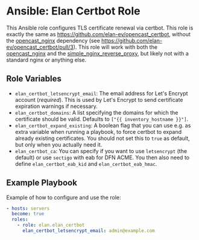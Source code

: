 Ansible: Elan Certbot Role
==============================

This Ansible role configures TLS certificate renewal via certbot.
This role is exactly the same as https://github.com/elan-ev/opencast_certbot,
without the [opencast_nginx](https://github.com/elan-ev/opencast_nginx) dependency (see https://github.com/elan-ev/opencast_certbot/pull/3).
This role will work with both the [opencast_nginx](https://github.com/elan-ev/opencast_nginx)
and the [simple_nginx_reverse_proxy](https://github.com/elan-ev/simple_nginx_reverse_proxy),
but likely not with a standard nginx or anything else.

Role Variables
--------------

- `elan_certbot_letsencrypt_email`: The email address for Let's Encrypt account (_required_). This is used by Let's Encrypt to send certificate expiration warnings if necessary.
- `elan_certbot_domains`: A list specifying the domains for which the certificate should be valid. Defaults to `["{{ inventory_hostname }}"]`.
- `elan_certbot_expand_existing`: A boolean flag that you can use e.g. as extra variable when running a playbook, to force certbot to expand already existing certificates. You should not set this to `true` as default, but only when you actually need it.
- `elan_certbot_ca`: You can specify if you want to use `letsencrypt` (the default) or use `sectigo` with eab for DFN ACME. You then also need to define `elan_certbot_eab_kid` and `elan_certbot_eab_hmac`.

Example Playbook
----------------

Example of how to configure and use the role:

```yaml
- hosts: servers
  become: true
  roles:
    - role: elan.elan_certbot
      elan_certbot_letsencrypt_email: admin@example.com
```
